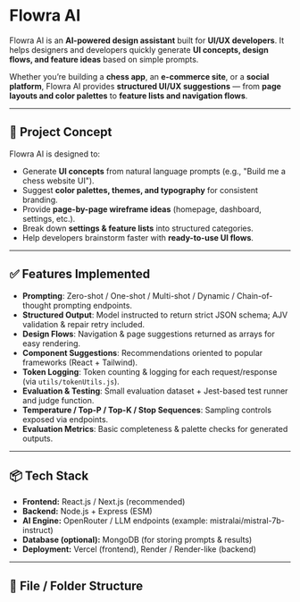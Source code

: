#  Flowra AI

Flowra AI is an **AI-powered design assistant** built for **UI/UX developers**. It helps designers and developers quickly generate **UI concepts, design flows, and feature ideas** based on simple prompts.

Whether you’re building a **chess app**, an **e-commerce site**, or a **social platform**, Flowra AI provides **structured UI/UX suggestions** — from **page layouts and color palettes** to **feature lists and navigation flows**.

---

## 🧠 Project Concept

Flowra AI is designed to:
- Generate **UI concepts** from natural language prompts (e.g., "Build me a chess website UI").
- Suggest **color palettes, themes, and typography** for consistent branding.
- Provide **page-by-page wireframe ideas** (homepage, dashboard, settings, etc.).
- Break down **settings & feature lists** into structured categories.
- Help developers brainstorm faster with **ready-to-use UI flows**.

---

## ✅ Features Implemented

- **Prompting**: Zero-shot / One-shot / Multi-shot / Dynamic / Chain-of-thought prompting endpoints.
- **Structured Output**: Model instructed to return strict JSON schema; AJV validation & repair retry included.
- **Design Flows**: Navigation & page suggestions returned as arrays for easy rendering.
- **Component Suggestions**: Recommendations oriented to popular frameworks (React + Tailwind).
- **Token Logging**: Token counting & logging for each request/response (via `utils/tokenUtils.js`).
- **Evaluation & Testing**: Small evaluation dataset + Jest-based test runner and judge function.
- **Temperature / Top-P / Top-K / Stop Sequences**: Sampling controls exposed via endpoints.
- **Evaluation Metrics**: Basic completeness & palette checks for generated outputs.

---

## 📦 Tech Stack

- **Frontend:** React.js / Next.js (recommended)
- **Backend:** Node.js + Express (ESM)
- **AI Engine:** OpenRouter / LLM endpoints (example: mistralai/mistral-7b-instruct)
- **Database (optional):** MongoDB (for storing prompts & results)
- **Deployment:** Vercel (frontend), Render / Render-like (backend)

---

## 📁 File / Folder Structure

